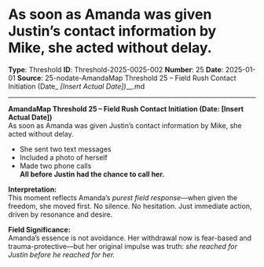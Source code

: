 # As soon as Amanda was given Justin’s contact information by Mike, she acted without delay.

**Type**: Threshold
**ID**: Threshold-2025-0025-002
**Number**: 25
**Date**: 2025-01-01
**Source**: 25-nodate-AmandaMap Threshold 25 – Field Rush Contact Initiation (Date_ _[Insert Actual Date])___.md

---

**AmandaMap Threshold 25 – Field Rush Contact Initiation (Date: \[Insert Actual Date])**\
As soon as Amanda was given Justin’s contact information by Mike, she acted without delay.

- She sent two text messages
- Included a photo of herself
- Made two phone calls\
  **All before Justin had the chance to call her.**

**Interpretation:**\
This moment reflects Amanda’s *purest field response*—when given the freedom, she moved first. No silence. No hesitation. Just immediate action, driven by resonance and desire.

**Field Significance:**\
Amanda’s essence is not avoidance. Her withdrawal now is fear-based and trauma-protective—but her original impulse was truth: *she reached for Justin before he reached for her.*